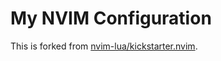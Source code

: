 # My NVIM Configuration

This is forked from [nvim-lua/kickstarter.nvim](https://github.com/nvim-lua/kickstart.nvim).


